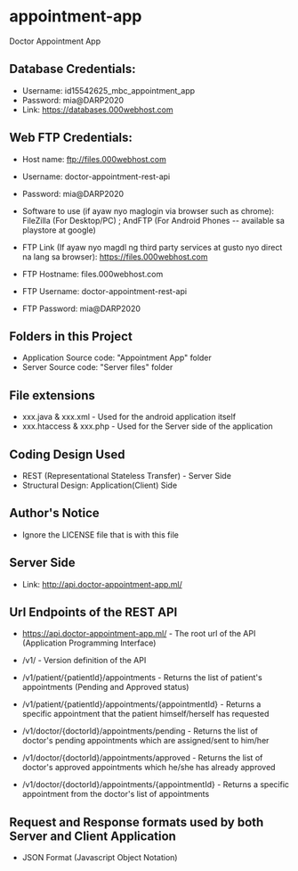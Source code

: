 # appointment-app
 Doctor Appointment App

## Database Credentials:
- Username: id15542625_mbc_appointment_app
- Password: mia@DARP2020
- Link: https://databases.000webhost.com

## Web FTP Credentials:
- Host name: ftp://files.000webhost.com
- Username: doctor-appointment-rest-api
- Password: mia@DARP2020

- Software to use (if ayaw nyo maglogin via browser such as chrome): FileZilla (For Desktop/PC) ; AndFTP (For Android Phones -- available sa playstore at google)
- FTP Link (If ayaw nyo magdl ng third party services at gusto nyo direct na lang sa browser): https://files.000webhost.com

- FTP Hostname: files.000webhost.com
- FTP Username: doctor-appointment-rest-api
- FTP Password: mia@DARP2020

## Folders in this Project
- Application Source code: "Appointment App" folder
- Server Source code: "Server files" folder

## File extensions
- xxx.java & xxx.xml - Used for the android application itself
- xxx.htaccess & xxx.php - Used for the Server side of the application

## Coding Design Used
- REST (Representational Stateless Transfer) - Server Side
- Structural Design: Application(Client) Side

## Author's Notice
- Ignore the LICENSE file that is with this file

## Server Side
- Link: http://api.doctor-appointment-app.ml/

## Url Endpoints of the REST API
- https://api.doctor-appointment-app.ml/ - The root url of the API (Application Programming Interface)
- /v1/ - Version definition of the API

- /v1/patient/{patientId}/appointments - Returns the list of patient's appointments (Pending and Approved status)
- /v1/patient/{patientId}/appointments/{appointmentId} - Returns a specific appointment that the patient himself/herself has requested

- /v1/doctor/{doctorId}/appointments/pending - Returns the list of doctor's pending appointments which are assigned/sent to him/her
- /v1/doctor/{doctorId}/appointments/approved - Returns the list of doctor's approved appointments which he/she has already approved
- /v1/doctor/{doctorId}/appointments/{appointmentId} - Returns a specific appointment from the doctor's list of appointments

## Request and Response formats used by both Server and Client Application
- JSON Format (Javascript Object Notation) 